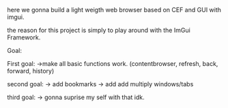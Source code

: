 here we gonna build a light weigth web browser based on CEF and GUI with imgui.

the reason for this project is simply to play around with the ImGui Framework.


Goal:

First goal:
->make all basic functions work.
(contentbrowser, refresh, back, forward, history)

second goal:
-> add bookmarks
-> add add multiply windows/tabs

third goal:
-> gonna suprise my self with that idk.
